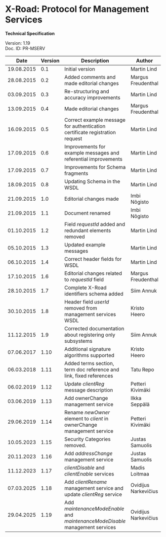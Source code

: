 # X-Road: Protocol for Management Services 

**Technical Specification**

Version: 1.19  
Doc. ID: PR-MSERV

| Date       | Version | Description                                                                  | Author               |
|------------|---------|------------------------------------------------------------------------------|----------------------|
| 19.08.2015 | 0.1     | Initial version                                                              | Martin Lind          |
| 28.08.2015 | 0.2     | Added comments and made editorial changes                                    | Margus Freudenthal   |
| 03.09.2015 | 0.3     | Re-structuring and accuracy improvements                                     | Martin Lind          |
| 13.09.2015 | 0.4     | Made editorial changes                                                       | Margus Freudenthal   |
| 16.09.2015 | 0.5     | Correct example message for authentication certificate registration request  | Martin Lind          |
| 17.09.2015 | 0.6     | Improvements for example messages and referential improvements               | Martin Lind          |
| 17.09.2015 | 0.7     | Improvements for Schema fragments                                            | Martin Lind          |
| 18.09.2015 | 0.8     | Updating Schema in the WSDL                                                  | Martin Lind          |
| 21.09.2015 | 1.0     | Editorial changes made                                                       | Imbi Nõgisto         |
| 21.09.2015 | 1.1     | Document renamed                                                             | Imbi Nõgisto         |
| 01.10.2015 | 1.2     | Field *requestId* added and redundant elements removed                       | Martin Lind          |
| 05.10.2015 | 1.3     | Updated example messages                                                     | Martin Lind          |
| 06.10.2015 | 1.4     | Correct header fields for WSDL                                               | Martin Lind          |
| 17.10.2015 | 1.6     | Editorial changes related to *requestId* field                               | Margus Freudenthal   |
| 28.10.2015 | 1.7     | Complete X-Road identifiers schema added                                     | Siim Annuk           |
| 30.10.2015 | 1.8     | Header field *userId* removed from management services WSDL                  | Kristo Heero         |
| 11.12.2015 | 1.9     | Corrected documentation about registering only subsystems                    | Siim Annuk           |
| 07.06.2017 | 1.10    | Additional signature algorithms supported                                    | Kristo Heero         |
| 06.03.2018 | 1.11    | Added terms section, term doc reference and link, fixed references           | Tatu Repo            |
| 06.02.2019 | 1.12    | Update *clientReg* message description                                       | Petteri Kivimäki     |
| 03.06.2019 | 1.13    | Add ownerChange management service                                           | Ilkka Seppälä        |
| 29.06.2019 | 1.14    | Rename *newOwner* element to *client* in ownerChange management service      | Petteri Kivimäki     |
| 10.05.2023 | 1.15    | Security Categories removed.                                                 | Justas Samuolis      |
| 20.11.2023 | 1.16    | Add *addressChange* management service                                       | Justas Samuolis      |
| 11.12.2023 | 1.17    | *clientDisable* and *clientEnable* services                                  | Madis Loitmaa        |
| 07.03.2025 | 1.18    | Add *clientRename* management service and update *clientReg* service         | Ovidijus Narkevičius |
| 29.04.2025 | 1.19    | Add *maintenanceModeEnable* and *maintenanceModeDisable* management services | Ovidijus Narkevičius |